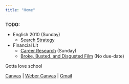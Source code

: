 ```yaml
---
title: "Home"
---
```


**TODO:**
- English 2010 (Sunday)
	- [Search Strategy](https://weber.instructure.com/courses/564376/assignments/5748818)
- Financial Lit 
	- [Career Research](https://wsd.instructure.com/courses/66266/assignments/4630198) (Sunday)
	- [Broke, Busted, and Disgusted Film](https://wsd.instructure.com/courses/66266/assignments/4630197?module_item_id=8804792) (No due-date)

Gotta love school

[Canvas](https://wsd.instructure.com/) | 
[Weber Canvas](https://weber.instructure.com/) | 
[Gmail](https://mail.google.com/mail/u/1/#inbox)
